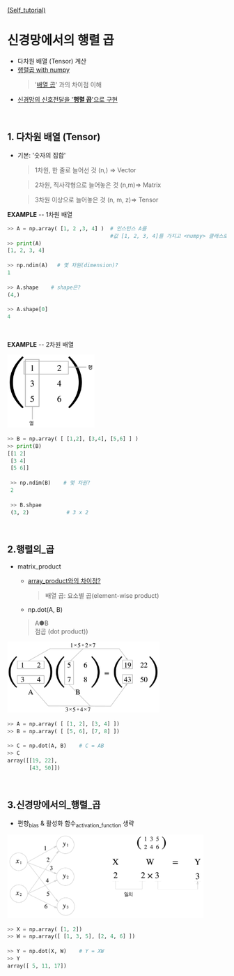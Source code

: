 [ (Self_tutorial) ](https://github.com/DoranLyong/DL_coding_master/tree/master/Self_tutorial)

# 신경망에서의 행렬 곱 
* 다차원 배열 (Tensor) 계산 
* [행렬곱 with numpy ](#2.행렬의_곱)
    > '[배열 곱](https://github.com/DoranLyong/DL_coding_master/tree/master/Self_tutorial/Requirement#Numpy)' 과의 차이점 이해 
* [신경망의 신호전달을 '<b>행렬 곱</b>'으로 구현](#3.신경망에서의_행렬_곱)

<br/>

## 1. 다차원 배열 (Tensor)
* 기본: '숫자의 집합' 
    > 1차원, 한 줄로 늘어선 것 (n,) ⇒ Vector <br/>

    > 2차원, 직사각형으로 늘어놓은 것 (n,m)⇒ Matrix <br/>

    > 3차원 이상으로 늘어놓은 것 (n, m, z)⇒ Tensor 


__EXAMPLE__ -- 1차원 배열
```python
>> A = np.array( [1, 2 ,3, 4] )  # 인스턴스 A를 
                                 #값 [1, 2, 3, 4]를 가지고 <numpy> 클래스로 초기화 
>> print(A)
[1, 2, 3, 4]

>> np.ndim(A)   # 몇 차원(dimension)? 
1

>> A.shape    # shape은? 
(4,)

>> A.shape[0]
4 
```
<br/>

__EXAMPLE__ -- 2차원 배열 

<img src="fig_3-10.png" width=200>

```python
>> B = np.array( [ [1,2], [3,4], [5,6] ] )
>> print(B) 
[[1 2]
 [3 4]
 [5 6]]

 >> np.ndim(B)    # 몇 차원?
 2

 >> B.shpae 
 (3, 2)            # 3 x 2 

```

<br/>

## 2.행렬의_곱
* matrix_product 
    * [array_product와의 차이점?](https://github.com/DoranLyong/DL_coding_master/tree/master/Self_tutorial/Requirement#Numpy)
        > 배열 곱: 요소별 곱(element-wise product)

    * np.dot(A, B)
    > A●B <br/>
    > 점곱 (dot product))

<img src="fig_3-11.png" width=350>

```python
>> A = np.array( [ [1, 2], [3, 4] ])
>> B = np.array( [ [5, 6], [7, 8] ])

>> C = np.dot(A, B)    # C = AB 
>> C 
array([[19, 22],
       [43, 50]])
```

<br/>

## 3.신경망에서의_행렬_곱 
* 편향<sub>bias</sub> & 활성화 함수<sub>activation_function</sub> 생략 

<img src="fig_3-14.png" width=450>

```python
>> X = np.array( [1, 2])
>> W = np.array([ [1, 3, 5], [2, 4, 6] ])

>> Y = np.dot(X, W)    # Y = XW 
>> Y 
array([ 5, 11, 17])
```